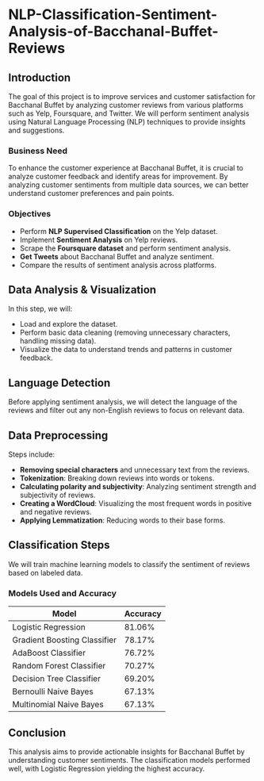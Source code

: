 # NLP-Classification-Sentiment-Analysis-of-Bacchanal-Buffet-Reviews

## Introduction
The goal of this project is to improve services and customer satisfaction for Bacchanal Buffet by analyzing customer reviews from various platforms such as Yelp, Foursquare, and Twitter. We will perform sentiment analysis using Natural Language Processing (NLP) techniques to provide insights and suggestions.

### Business Need
To enhance the customer experience at Bacchanal Buffet, it is crucial to analyze customer feedback and identify areas for improvement. By analyzing customer sentiments from multiple data sources, we can better understand customer preferences and pain points.

### Objectives
- Perform **NLP Supervised Classification** on the Yelp dataset.
- Implement **Sentiment Analysis** on Yelp reviews.
- Scrape the **Foursquare dataset** and perform sentiment analysis.
- **Get Tweets** about Bacchanal Buffet and analyze sentiment.
- Compare the results of sentiment analysis across platforms.

## Data Analysis & Visualization
In this step, we will:
- Load and explore the dataset.
- Perform basic data cleaning (removing unnecessary characters, handling missing data).
- Visualize the data to understand trends and patterns in customer feedback.

## Language Detection
Before applying sentiment analysis, we will detect the language of the reviews and filter out any non-English reviews to focus on relevant data.

## Data Preprocessing
Steps include:
- **Removing special characters** and unnecessary text from the reviews.
- **Tokenization**: Breaking down reviews into words or tokens.
- **Calculating polarity and subjectivity**: Analyzing sentiment strength and subjectivity of reviews.
- **Creating a WordCloud**: Visualizing the most frequent words in positive and negative reviews.
- **Applying Lemmatization**: Reducing words to their base forms.

## Classification Steps
We will train machine learning models to classify the sentiment of reviews based on labeled data.

### Models Used and Accuracy

| Model                        | Accuracy  |
|------------------------------|-----------|
| Logistic Regression           | 81.06%    |
| Gradient Boosting Classifier  | 78.17%    |
| AdaBoost Classifier           | 76.72%    |
| Random Forest Classifier      | 70.27%    |
| Decision Tree Classifier      | 69.20%    |
| Bernoulli Naive Bayes         | 67.13%    |
| Multinomial Naive Bayes       | 67.13%    |


## Conclusion
This analysis aims to provide actionable insights for Bacchanal Buffet by understanding customer sentiments. The classification models performed well, with Logistic Regression yielding the highest accuracy.
